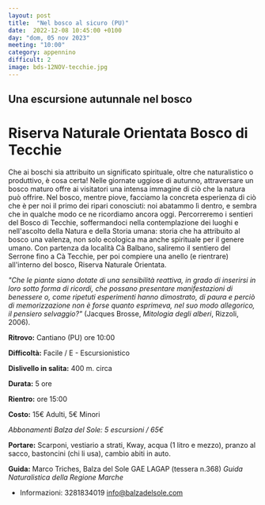 ```yaml
---
layout: post
title:  "Nel bosco al sicuro (PU)"
date:  2022-12-08 10:45:00 +0100
day: "dom, 05 nov 2023"
meeting: "10:00"
category: appennino 
difficult: 2
image: bds-12NOV-tecchie.jpg
---
```


## Una escursione autunnale nel bosco
# Riserva Naturale Orientata Bosco di Tecchie

Che ai boschi sia attribuito un significato spirituale, oltre che naturalistico o produttivo, è cosa certa! Nelle giornate uggiose di autunno, attraversare un bosco maturo offre ai visitatori una intensa immagine di ciò che la natura può offrire.
Nel bosco, mentre piove, facciamo la concreta esperienza di ciò che è per noi il primo dei ripari conosciuti: noi abatammo lì dentro, e sembra che in qualche modo ce ne ricordiamo ancora oggi.
Percorreremo i sentieri del Bosco di Tecchie, soffermandoci nella contemplazione dei luoghi e nell'ascolto della Natura e della Storia umana: storia che ha attribuito al bosco una valenza, non solo ecologica ma anche spirituale per il genere umano.
Con partenza da località Cà Balbano, saliremo il sentiero del Serrone fino a Cà Tecchie, per poi compiere una anello (e rientrare) all'interno del bosco, Riserva Naturale Orientata.

*"Che le piante siano dotate di una sensibilità reattiva, in grado di inserirsi in loro sotto forma di ricordi, che possano presentare manifestazioni di benessere o, come ripetuti esperimenti hanno dimostrato, di paura e perciò di memorizzazione non è forse quanto esprimeva, nel suo modo allegorico, il pensiero selvaggio?"*
(Jacques Brosse, *Mitologia degli alberi*, Rizzoli, 2006).

**Ritrovo:** Cantiano (PU) ore 10:00

**Difficoltà:** Facile / E - Escursionistico

**Dislivello in salita:** 400 m. circa

**Durata:** 5 ore

**Rientro:** ore 15:00

**Costo:** 15€ Adulti, 5€ Minori

*Abbonamenti Balza del Sole: 5 escursioni / 65€*

**Portare:** Scarponi, vestiario a strati, Kway, acqua (1 litro e mezzo), pranzo al sacco, bastoncini (chi li usa), cambio abiti in auto.

**Guida:** Marco Triches, Balza del Sole GAE LAGAP (tessera n.368)
*Guida Naturalistica della Regione Marche*
+ Informazioni: 3281834019    info@balzadelsole.com
